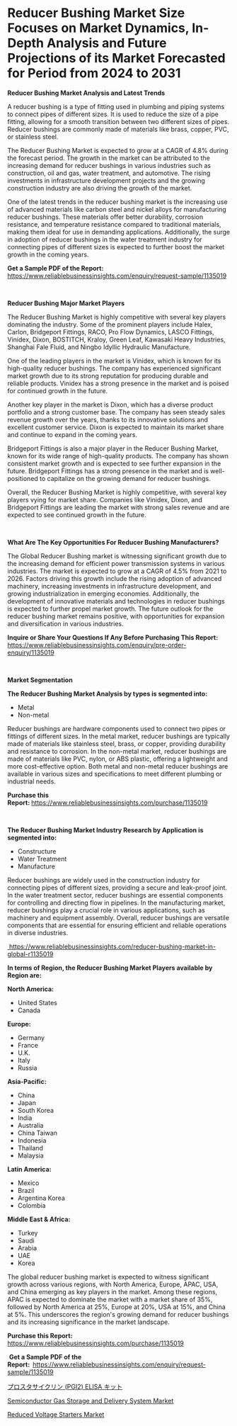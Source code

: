<p><h1>Reducer Bushing Market Size Focuses on Market Dynamics, In-Depth Analysis and Future Projections of its Market Forecasted for Period from 2024 to 2031</h1></p><p><strong>Reducer Bushing Market Analysis and Latest Trends</strong></p>
<p><p>A reducer bushing is a type of fitting used in plumbing and piping systems to connect pipes of different sizes. It is used to reduce the size of a pipe fitting, allowing for a smooth transition between two different sizes of pipes. Reducer bushings are commonly made of materials like brass, copper, PVC, or stainless steel.</p><p>The Reducer Bushing Market is expected to grow at a CAGR of 4.8% during the forecast period. The growth in the market can be attributed to the increasing demand for reducer bushings in various industries such as construction, oil and gas, water treatment, and automotive. The rising investments in infrastructure development projects and the growing construction industry are also driving the growth of the market.</p><p>One of the latest trends in the reducer bushing market is the increasing use of advanced materials like carbon steel and nickel alloys for manufacturing reducer bushings. These materials offer better durability, corrosion resistance, and temperature resistance compared to traditional materials, making them ideal for use in demanding applications. Additionally, the surge in adoption of reducer bushings in the water treatment industry for connecting pipes of different sizes is expected to further boost the market growth in the coming years.</p></p>
<p><strong>Get a Sample PDF of the Report:&nbsp;</strong> <a href="https://www.reliablebusinessinsights.com/enquiry/request-sample/1135019">https://www.reliablebusinessinsights.com/enquiry/request-sample/1135019</a></p>
<p>&nbsp;</p>
<p><strong>Reducer Bushing Major Market Players</strong></p>
<p><p>The Reducer Bushing Market is highly competitive with several key players dominating the industry. Some of the prominent players include Halex, Carlon, Bridgeport Fittings, RACO, Pro Flow Dynamics, LASCO Fittings, Vinidex, Dixon, BOSTITCH, Kraloy, Green Leaf, Kawasaki Heavy Industries, Shanghai Fale Fluid, and Ningbo Idyllic Hydraulic Manufacture.</p><p>One of the leading players in the market is Vinidex, which is known for its high-quality reducer bushings. The company has experienced significant market growth due to its strong reputation for producing durable and reliable products. Vinidex has a strong presence in the market and is poised for continued growth in the future.</p><p>Another key player in the market is Dixon, which has a diverse product portfolio and a strong customer base. The company has seen steady sales revenue growth over the years, thanks to its innovative solutions and excellent customer service. Dixon is expected to maintain its market share and continue to expand in the coming years.</p><p>Bridgeport Fittings is also a major player in the Reducer Bushing Market, known for its wide range of high-quality products. The company has shown consistent market growth and is expected to see further expansion in the future. Bridgeport Fittings has a strong presence in the market and is well-positioned to capitalize on the growing demand for reducer bushings.</p><p>Overall, the Reducer Bushing Market is highly competitive, with several key players vying for market share. Companies like Vinidex, Dixon, and Bridgeport Fittings are leading the market with strong sales revenue and are expected to see continued growth in the future.</p></p>
<p>&nbsp;</p>
<p><strong>What Are The Key Opportunities For Reducer Bushing Manufacturers?</strong></p>
<p><p>The Global Reducer Bushing market is witnessing significant growth due to the increasing demand for efficient power transmission systems in various industries. The market is expected to grow at a CAGR of 4.5% from 2021 to 2026. Factors driving this growth include the rising adoption of advanced machinery, increasing investments in infrastructure development, and growing industrialization in emerging economies. Additionally, the development of innovative materials and technologies in reducer bushings is expected to further propel market growth. The future outlook for the reducer bushing market remains positive, with opportunities for expansion and diversification in various industries.</p></p>
<p><strong>Inquire or Share Your Questions If Any Before Purchasing This Report:</strong> <a href="https://www.reliablebusinessinsights.com/enquiry/pre-order-enquiry/1135019">https://www.reliablebusinessinsights.com/enquiry/pre-order-enquiry/1135019</a></p>
<p>&nbsp;</p>
<p><strong>Market Segmentation</strong></p>
<p><strong>The Reducer Bushing Market Analysis by types is segmented into:</strong></p>
<p><ul><li>Metal</li><li>Non-metal</li></ul></p>
<p><p>Reducer bushings are hardware components used to connect two pipes or fittings of different sizes. In the metal market, reducer bushings are typically made of materials like stainless steel, brass, or copper, providing durability and resistance to corrosion. In the non-metal market, reducer bushings are made of materials like PVC, nylon, or ABS plastic, offering a lightweight and more cost-effective option. Both metal and non-metal reducer bushings are available in various sizes and specifications to meet different plumbing or industrial needs.</p></p>
<p><strong>Purchase this Report:&nbsp;</strong><a href="https://www.reliablebusinessinsights.com/purchase/1135019">https://www.reliablebusinessinsights.com/purchase/1135019</a></p>
<p>&nbsp;</p>
<p><strong>The Reducer Bushing Market Industry Research by Application is segmented into:</strong></p>
<p><ul><li>Constructure</li><li>Water Treatment</li><li>Manufacture</li></ul></p>
<p><p>Reducer bushings are widely used in the construction industry for connecting pipes of different sizes, providing a secure and leak-proof joint. In the water treatment sector, reducer bushings are essential components for controlling and directing flow in pipelines. In the manufacturing market, reducer bushings play a crucial role in various applications, such as machinery and equipment assembly. Overall, reducer bushings are versatile components that are essential for ensuring efficient and reliable operations in diverse industries.</p></p>
<p><a href="https://www.reliablebusinessinsights.com/reducer-bushing-market-in-global-r1135019">&nbsp;https://www.reliablebusinessinsights.com/reducer-bushing-market-in-global-r1135019</a></p>
<p><strong>In terms of Region, the Reducer Bushing Market Players available by Region are:</strong></p>
<p>
    <p> <strong> North America: </strong>
        <ul>
            <li>United States</li>
            <li>Canada</li>
        </ul>
        </p> 
    <p> <strong> Europe: </strong>
        <ul>
            <li>Germany</li>
            <li>France</li>
            <li>U.K.</li>
            <li>Italy</li>
            <li>Russia</li>
        </ul>
        </p> 
    <p> <strong> Asia-Pacific: </strong>
        <ul>
            <li>China</li>
            <li>Japan</li>
            <li>South Korea</li>
            <li>India</li>
            <li>Australia</li>
            <li>China Taiwan</li>
            <li>Indonesia</li>
            <li>Thailand</li>
            <li>Malaysia</li>
        </ul>
        </p> 
    <p> <strong> Latin America: </strong>
        <ul>
            <li>Mexico</li>
            <li>Brazil</li>
            <li>Argentina Korea</li>
            <li>Colombia</li>
        </ul>
        </p> 
    <p> <strong> Middle East & Africa: </strong>
        <ul>
            <li>Turkey</li>
            <li>Saudi</li>
            <li>Arabia</li>
            <li>UAE</li>
            <li>Korea</li>
        </ul>
    </p>
    </p>
<p><p>The global reducer bushing market is expected to witness significant growth across various regions, with North America, Europe, APAC, USA, and China emerging as key players in the market. Among these regions, APAC is expected to dominate the market with a market share of 35%, followed by North America at 25%, Europe at 20%, USA at 15%, and China at 5%. This underscores the region's growing demand for reducer bushings and its increasing significance in the market landscape.</p></p>
<p><strong>Purchase this Report: </strong><a href="https://www.reliablebusinessinsights.com/purchase/1135019">https://www.reliablebusinessinsights.com/purchase/1135019</a></p>
<p>&nbsp;<strong>Get a Sample PDF of the Report:&nbsp;&nbsp;</strong><a href="https://www.reliablebusinessinsights.com/enquiry/request-sample/1135019">https://www.reliablebusinessinsights.com/enquiry/request-sample/1135019</a></p>
<p><strong></strong></p>
<p><p><a href="https://github.com/tubbs463/Market-Research-Report-List-1/blob/main/5381916155607.md">プロスタサイクリン (PGI2) ELISA キット</a></p><p><a href="https://view.publitas.com/reportprime-1/insights-into-the-semiconductor-gas-storage-and-delivery-system-market-size-which-is-expanding-with-a-12-1-cagr-from-2024-2031/">Semiconductor Gas Storage and Delivery System Market</a></p><p><a href="https://github.com/brenzgnarento/Market-Research-Report-List-3/blob/main/reduced-voltage-starters-market.md">Reduced Voltage Starters Market</a></p></p>